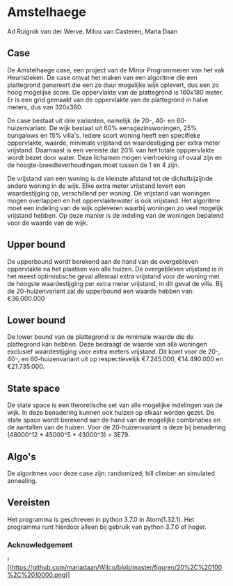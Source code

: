 # Amstelhaege

Ad Ruigrok van der Werve,
Milou van Casteren,
Maria Daan

## Case

De Amstelhaege case, een project van de Minor Programmeren van het vak Heuristieken. De case omvat het maken van een algoritme die een plattegrond genereert die een zo duur mogelijke wijk oplevert, dus een zo hoog mogelijke score. De oppervlakte van de plattegrond is 160x180 meter. Er is een grid gemaakt van de oppervlakte van de plattegrond in halve meters, dus van 320x360.

De case bestaat uit drie varianten, namelijk de 20-, 40- en 60-huizenvariant. De wijk bestaat uit 60% eensgezinswoningen, 25% bungalows en 15% villa's. Iedere soort woning heeft een specifieke oppervlakte, waarde, minimale vrijstand en waardestijging per extra meter vrijstand. Daarnaast is een vereiste dat 20% van het totale opppervlakte wordt bezet door water. Deze lichamen mogen vierhoeking of ovaal zijn en de hoogte-breedteverhoudingen moet tussen de 1 en 4 zijn.

De vrijstand van een woning is de kleinste afstand tot de dichstbijzijnde andere woning in de wijk. Elke extra meter vrijstand levert een waardestijging op, verschillend per woning. De vrijstand van woningen mogen overlappen en het oppervlaktewater is ook vrijstand. Het algoritme moet een indeling van de wijk opleveren waarbij woningen zo veel mogelijk vrijstand hebben. Op deze manier is de indeling van de woningen bepalend voor de waarde van de wijk.


## Upper bound

De upperbound wordt berekend aan de hand van de overgebleven oppervlakte na het plaatsen van alle huizen. De overgebleven vrijstand is in het meest optimistische geval allemaal extra vrijstand voor de woning met de hoogste waardestijging per extra meter vrijstand, in dit geval de villa. Bij de 20-huizenvariant zal de upperbound een waarde hebben van: €36.000.000


## Lower bound

De lower bound van de plattegrond is de minimale waarde die de plattegrond kan hebben. Deze bedraagt de waarde van alle woningen exclusief waardestijging voor extra meters vrijstand. Dit komt voor de 20-, 40-, en 60-huizenvariant uit op respectievelijk €7.245.000, €14.490.000 en €21.735.000.

## State space

De state space is een theoretische set van alle mogelijke indelingen van de wijk. In deze benadering kunnen ook huizen op elkaar worden gezet. De state space wordt berekend aan de hand van de mogelijke combinaties en de aantallen van de huizen. Voor de 20-huizenvariant is deze bij benadering (48000^12 * 45000^5 * 43000^3) = 3E79.


## Algo's

De algoritmes voor deze case zijn: randomized, hill climber en simulated annealing.

## Vereisten

Het programma is geschreven in python 3.7.0 in Atom(1.32.1). Het programma runt hierdoor alleen bij gebruik van python 3.7.0 of hoger.

### Acknowledgement


![(https://github.com/mariadaan/Wilco/blob/master/figuren/20%2C%20100%2C%2010000.png)]
